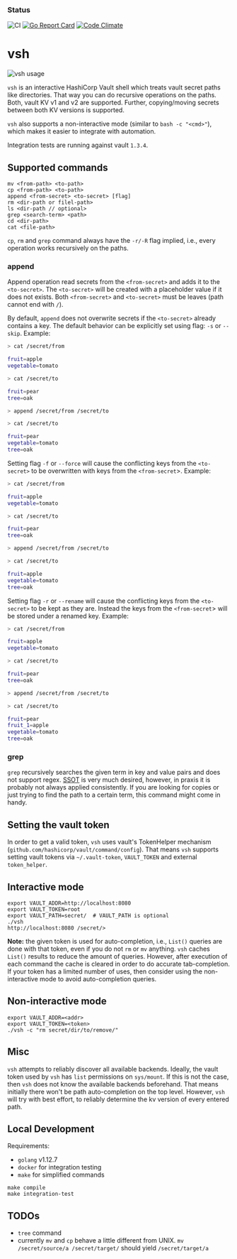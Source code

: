 ### Status
![CI](https://github.com/fishi0x01/vsh/workflows/CI/badge.svg)
[![Go Report Card](https://goreportcard.com/badge/github.com/fishi0x01/vsh)](https://goreportcard.com/report/github.com/fishi0x01/vsh)
[![Code Climate](https://codeclimate.com/github/fishi0x01/vsh/badges/gpa.svg)](https://codeclimate.com/github/fishi0x01/vsh)

# vsh

![vsh usage](https://user-images.githubusercontent.com/10799507/66355982-9872a980-e969-11e9-8ca4-6a2ff215f835.gif)

`vsh` is an interactive HashiCorp Vault shell which treats vault secret paths like directories.
That way you can do recursive operations on the paths.
Both, vault KV v1 and v2 are supported.
Further, copying/moving secrets between both KV versions is supported.

`vsh` also supports a non-interactive mode (similar to `bash -c "<cmd>"`), which
makes it easier to integrate with automation.

Integration tests are running against vault `1.3.4`.

## Supported commands

```text
mv <from-path> <to-path>
cp <from-path> <to-path>
append <from-secret> <to-secret> [flag]
rm <dir-path or filel-path>
ls <dir-path // optional>
grep <search-term> <path>
cd <dir-path>
cat <file-path>
```

`cp`, `rm` and `grep` command always have the `-r/-R` flag implied, i.e., every operation works recursively on the paths.

### append

Append operation read secrets from the `<from-secret>` and adds it to the `<to-secret>`.
The `<to-secret>` will be created with a placeholder value if it does not exists.
Both `<from-secret>` and `<to-secret>` must be leaves (path cannot end with `/`).

By default, `append` does not overwrite secrets if the `<to-secret>` already contains a key.
The default behavior can be explicitly set using flag: `-s` or `--skip`. Example:

```bash
> cat /secret/from

fruit=apple
vegetable=tomato

> cat /secret/to

fruit=pear
tree=oak

> append /secret/from /secret/to

> cat /secret/to

fruit=pear
vegetable=tomato
tree=oak
```

Setting flag `-f` or `--force` will cause the conflicting keys from the `<to-secret>` to be overwritten with keys from the `<from-secret`>. Example:

```bash
> cat /secret/from

fruit=apple
vegetable=tomato

> cat /secret/to

fruit=pear
tree=oak

> append /secret/from /secret/to

> cat /secret/to

fruit=apple
vegetable=tomato
tree=oak
```

Setting flag `-r` or `--rename` will cause the conflicting keys from the `<to-secret>` to be kept as they are. Instead the keys from the `<from-secret`> will be stored under a renamed key. Example:

```bash
> cat /secret/from

fruit=apple
vegetable=tomato

> cat /secret/to

fruit=pear
tree=oak

> append /secret/from /secret/to

> cat /secret/to

fruit=pear
fruit_1=apple
vegetable=tomato
tree=oak
```

### grep

`grep` recursively searches the given term in key and value pairs and does not support regex.
[SSOT](https://en.wikipedia.org/wiki/Single_source_of_truth) is very much desired, however, in praxis it is probably not always applied consistently.
 If you are looking for copies or just trying to find the path to a certain term, this command might come in handy.

## Setting the vault token

In order to get a valid token, `vsh` uses vault's TokenHelper mechanism (`github.com/hashicorp/vault/command/config`).
That means `vsh` supports setting vault tokens via `~/.vault-token`, `VAULT_TOKEN` and external `token_helper`.

## Interactive mode

```
export VAULT_ADDR=http://localhost:8080
export VAULT_TOKEN=root
export VAULT_PATH=secret/  # VAULT_PATH is optional
./vsh
http://localhost:8080 /secret/>
```

**Note:** the given token is used for auto-completion, i.e., `List()` queries are done with that token, even if you do not `rm` or `mv` anything.
`vsh` caches `List()` results to reduce the amount of queries. However, after execution of each command the cache is cleared
in order to do accurate tab-completion.
If your token has a limited number of uses, then consider using the non-interactive mode to avoid auto-completion queries.

## Non-interactive mode

```
export VAULT_ADDR=<addr>
export VAULT_TOKEN=<token>
./vsh -c "rm secret/dir/to/remove/"
```

## Misc

`vsh` attempts to reliably discover all available backends.
Ideally, the vault token used by `vsh` has `list` permissions on `sys/mount`.
If this is not the case, then `vsh` does not know the available backends beforehand.
That means initially there won't be path auto-completion on the top level.
However, `vsh` will try with best effort, to reliably determine the kv version of every entered path.

## Local Development

Requirements:
- `golang` v1.12.7
- `docker` for integration testing
- `make` for simplified commands

```
make compile
make integration-test
```

## TODOs

- `tree` command
- currently `mv` and `cp` behave a little different from UNIX. `mv /secret/source/a /secret/target/` should yield `/secret/target/a`
